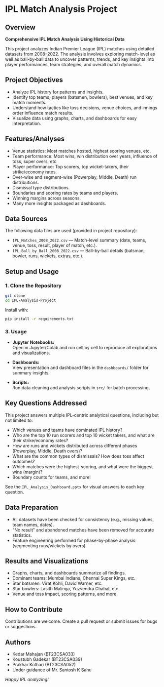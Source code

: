 
# IPL Match Analysis Project

## Overview

**Comprehensive IPL Match Analysis Using Historical Data**

This project analyzes Indian Premier League (IPL) matches using detailed datasets from 2008–2022. The analysis involves exploring match-level as well as ball-by-ball data to uncover patterns, trends, and key insights into player performances, team strategies, and overall match dynamics.

## Project Objectives

- Analyze IPL history for patterns and insights.
- Identify top teams, players (batsmen, bowlers), best venues, and key match moments.
- Understand how tactics like toss decisions, venue choices, and innings order influence match results.
- Visualize data using graphs, charts, and dashboards for easy interpretation.

## Features/Analyses

- Venue statistics: Most matches hosted, highest scoring venues, etc.
- Team performance: Most wins, win distribution over years, influence of toss, super overs, etc.
- Player performance: Top scorers, top wicket-takers, their strike/economy rates.
- Over-wise and segment-wise (Powerplay, Middle, Death) run distributions.
- Dismissal type distributions.
- Boundaries and scoring rates by teams and players.
- Winning margins across seasons.
- Many more insights packaged as dashboards.

## Data Sources

The following data files are used (provided in project repository):

- `IPL_Matches_2008_2022.csv` — Match-level summary (date, teams, venue, toss, result, player of match, etc.).
- `IPL_Ball_by_Ball_2008_2022.csv` — Ball-by-ball details (batsman, bowler, runs, wickets, extras, etc.).



## Setup and Usage

### 1. Clone the Repository

```bash
git clone 
cd IPL-Analysis-Project
```



Install with:
```bash
pip install -r requirements.txt
```

### 3. Usage

- **Jupyter Notebooks:**  
  Open in Jupyter/Colab and run cell by cell to reproduce all explorations and visualizations.

- **Dashboards:**  
  View presentation and dashboard files in the `dashboards/` folder for summary insights.

- **Scripts:**  
  Run data cleaning and analysis scripts in `src/` for batch processing.

## Key Questions Addressed

This project answers multiple IPL-centric analytical questions, including but not limited to:

- Which venues and teams have dominated IPL history?
- Who are the top 10 run scorers and top 10 wicket takers, and what are their strike/economy rates?
- How are runs and wickets distributed across different phases (Powerplay, Middle, Death overs)?
- What are the common types of dismissals? How does toss affect outcomes?
- Which matches were the highest-scoring, and what were the biggest wins (margin)?
- Boundary counts for teams, and more!

See the `IPL_Analysis_Dashboard.pptx` for visual answers to each key question.

## Data Preparation

- All datasets have been checked for consistency (e.g., missing values, team names, dates).
- "No result" and abandoned matches have been removed for accurate statistics.
- Feature engineering performed for phase-by-phase analysis (segmenting runs/wickets by overs).

## Results and Visualizations

- Graphs, charts, and dashboards summarize all findings.
- Dominant teams: Mumbai Indians, Chennai Super Kings, etc.
- Star batsmen: Virat Kohli, David Warner, etc.
- Star bowlers: Lasith Malinga, Yuzvendra Chahal, etc.
- Venue and toss impact, scoring patterns, and more.

## How to Contribute

Contributions are welcome. Create a pull request or submit issues for bugs or suggestions.

## Authors

- Kedar Mahajan (BT23CSA033)
- Koustubh Gadekar (BT23CSA039)
- Prakhar Kothari (BT23CSA052)
- Under guidance of Mr. Santosh K Sahu



*Happy IPL analyzing!*

